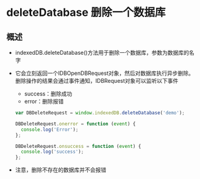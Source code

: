 # deleteDatabase 删除一个数据库

## 概述

+ indexedDB.deleteDatabase()方法用于删除一个数据库，参数为数据库的名字
+ 它会立刻返回一个IDBOpenDBRequest对象，然后对数据库执行异步删除。删除操作的结果会通过事件通知，IDBRequest对象可以监听以下事件

  + success：删除成功
  + error：删除报错

  ```js
  var DBDeleteRequest = window.indexedDB.deleteDatabase('demo');

  DBDeleteRequest.onerror = function (event) {
    console.log('Error');
  };

  DBDeleteRequest.onsuccess = function (event) {
    console.log('success');
  };
  ```

+ 注意，删除不存在的数据库并不会报错
